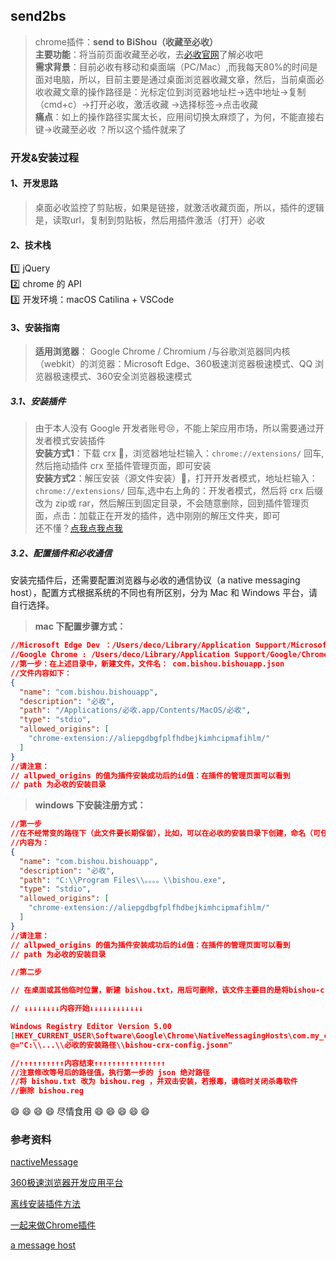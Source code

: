 ## send2bs

>chrome插件：**send to BiShou（收藏至必收）**  
>**主要功能**：将当前页面收藏至必收，去[必收官网](https://www.bishouapp.com/)了解必收吧  
>**需求背景**：目前必收有移动和桌面端（PC/Mac）,而我每天80%的时间是面对电脑，所以，目前主要是通过桌面浏览器收藏文章，然后，当前桌面必收收藏文章的操作路径是：光标定位到浏览器地址栏->选中地址->复制（cmd+c）->打开必收，激活收藏 ->选择标签->点击收藏  
>**痛点**：如上的操作路径实属太长，应用间切换太麻烦了，为何，不能直接右键->收藏至必收 ？所以这个插件就来了

### 开发&安装过程

#### 1、开发思路

>桌面必收监控了剪贴板，如果是链接，就激活收藏页面，所以，插件的逻辑是，读取url，复制到剪贴板，然后用插件激活（打开）必收

#### 2、技术栈

:one: jQuery  
:two: chrome 的 API  
:three: 开发环境：macOS Catilina + VSCode  

#### 3、安装指南

> **适用浏览器**： Google Chrome / Chromium /与谷歌浏览器同内核（webkit）的浏览器：Microsoft Edge、360极速浏览器极速模式、QQ 浏览器极速模式、360安全浏览器极速模式

##### 3.1、安装插件

> 由于本人没有 Google 开发者账号:cry:，不能上架应用市场，所以需要通过开发者模式安装插件  
> **安装方式1**：下载 crx :car:，浏览器地址栏输入：`chrome://extensions/`  回车,然后拖动插件 crx 至插件管理页面，即可安装   
> **安装方式2**：解压安装（源文件安装）:bus:，打开开发者模式，地址栏输入：`chrome://extensions/`  回车,选中右上角的：开发者模式，然后将 crx 后缀改为 zip或 rar，然后解压到固定目录，不会随意删除，回到插件管理页面，点击：加载正在开发的插件，选中刚刚的解压文件夹，即可  
> 还不懂？[点我点我点我](https://www.52pojie.cn/thread-1149425-1-1.html)  

##### 3.2、配置插件和必收通信

安装完插件后，还需要配置浏览器与必收的通信协议（a native messaging host），配置方式根据系统的不同也有所区别，分为 Mac 和 Windows 平台，请自行选择。

> **mac 下配置步骤方式：**

```json
//Microsoft Edge Dev ：/Users/deco/Library/Application Support/Microsoft Edge Dev/NativeMessagingHosts
//Google Chrome : /Users/deco/Library/Application Support/Google/Chrome/NativeMessagingHosts
//第一步：在上述目录中，新建文件，文件名： com.bishou.bishouapp.json
//文件内容如下：
{
  "name": "com.bishou.bishouapp",
  "description": "必收",
  "path": "/Applications/必收.app/Contents/MacOS/必收",
  "type": "stdio",
  "allowed_origins": [
    "chrome-extension://aliepgdbgfplfhdbejkimhcipmafihlm/"
  ]
}
//请注意：
// allpwed_origins 的值为插件安装成功后的id值：在插件的管理页面可以看到
// path 为必收的安装目录
```

> **windows 下安装注册方式：**

```json
//第一步
//在不经常变的路径下（此文件要长期保留），比如，可以在必收的安装目录下创建，命名（可任意）为：bishou-crx-config.json
//内容为：
{
  "name": "com.bishou.bishouapp",
  "description": "必收",
  "path": "C:\\Program Files\\。。。。\\bishou.exe",
  "type": "stdio",
  "allowed_origins": [
    "chrome-extension://aliepgdbgfplfhdbejkimhcipmafihlm/"
  ]
}
//请注意：
// allpwed_origins 的值为插件安装成功后的id值：在插件的管理页面可以看到
// path 为必收的安装目录

//第二步

// 在桌面或其他临时位置，新建 bishou.txt，用后可删除，该文件主要目的是将bishou-crx-config.json 的路径写入注册表

// ↓↓↓↓↓↓↓↓内容开始↓↓↓↓↓↓↓↓↓↓↓↓

Windows Registry Editor Version 5.00
[HKEY_CURRENT_USER\Software\Google\Chrome\NativeMessagingHosts\com.my_company.my_application]
@="C:\\...\\必收的安装路径\\bishou-crx-config.jsonn"

//↑↑↑↑↑↑↑↑↑↑内容结束↑↑↑↑↑↑↑↑↑↑↑↑↑↑↑↑
//注意修改等号后的路径值，执行第一步的 json 绝对路径
//将 bishou.txt 改为 bishou.reg ，并双击安装，若报毒，请临时关闭杀毒软件
//删除 bishou.reg 
```
:smile: :smile: :smile: :smile: 尽情食用 :smile: :smile: :smile: :smile: :smile: 

### 参考资料

[nactiveMessage](https://developer.chrome.com/extensions/nativeMessaging)

[360极速浏览器开发应用平台](http://open.chrome.360.cn/extension_dev/messaging.html)

[离线安装插件方法](https://www.jianshu.com/p/b1426e8ea3ed)

[一起来做Chrome插件](http://www.colorgamer.com/index.php/12.html)

[a message host](https://blog.csdn.net/yk_ang_ang/article/details/89182277)